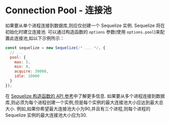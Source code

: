 # Connection Pool - 连接池

如果要从单个进程连接到数据库,则应仅创建一个 Sequelize 实例. Sequelize 将在初始化时建立连接池. 可以通过构造函数的 `options` 参数(使用 `options.pool`)来配置此连接池,如以下示例所示：

```js
const sequelize = new Sequelize(/* ... */, {
  // ...
  pool: {
    max: 5,
    min: 0,
    acquire: 30000,
    idle: 10000
  }
});
```

在 [Sequelize 构造函数的 API 参考](https://sequelize.org/master/class/lib/sequelize.js~Sequelize.html#instance-constructor-constructor)中了解更多信息. 如果要从多个进程连接到数据库,则必须为每个进程创建一个实例,但是每个实例的最大连接池大小应达到最大总大小. 例如,如果你希望最大连接池大小为90,并且有三个进程,则每个进程的 Sequelize 实例的最大连接池大小应为30.
